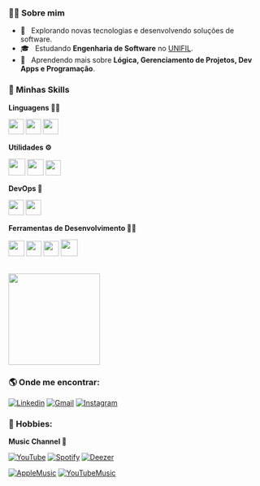 <h3> 🧑🏻&nbsp;Sobre mim </h3>

- 🤔 &nbsp; Explorando novas tecnologias e desenvolvendo soluções de software.
- 🎓 &nbsp; Estudando **Engenharia de Software** no <a href="https://unifil.br/">UNIFIL</a>.
- 🌱 &nbsp; Aprendendo mais sobre **Lógica, Gerenciamento de Projetos, Dev Apps e Programação**.

<h3> 🚀&nbsp;Minhas Skills </h3>

**Linguagens 👨‍🏫**

  <code><img height="30" src="https://cdn-icons-png.flaticon.com/512/732/732212.png"></code>
  <code><img height="30" src="https://cdn-icons-png.flaticon.com/512/732/732190.png"></code>
<code><img height="30" src="https://cdn-icons-png.flaticon.com/512/5968/5968292.png"></code>

**Utilidades ⚙️**

  <code><img height="33" src="https://img.utdstc.com/icon/4c9/33c/4c933cb96d4d64170e0c5e0e07e8e6fbc0ad8c2602728b6454f09ac1340e5f64:100"></code>
  <code><img height="32" src="https://img.utdstc.com/icon/986/4df/9864df183e78a4a78e6113daea3de38a87e98700186480022d1b7917ecd7fc34:100"></code>
  <code><img height="30" src="https://upload.wikimedia.org/wikipedia/commons/a/a0/W3Schools_logo.svg"></code>

**DevOps 🦾**

  <code><img height="30" src="https://git-scm.com/images/logos/downloads/Git-Icon-1788C.png"></code>
  <code><img height="30" src="https://cdn-icons-png.flaticon.com/512/733/733553.png"></code>
  
**Ferramentas de Desenvolvimento 👨‍💻**

  <code><img height="31" src="https://cdn.icon-icons.com/icons2/2107/PNG/512/file_type_vscode_icon_130084.png"></code>
  <code><img height="30" src="https://cdn-icons-png.flaticon.com/512/2111/2111656.png"></code>
  <code><img height="30" src="https://cdn-icons-png.flaticon.com/512/5968/5968672.png"></code>
  <code><img height="33" src="https://res.cloudinary.com/canonical/image/fetch/f_auto,q_auto,fl_sanitize,w_60,h_60/https://dashboard.snapcraft.io/site_media/appmedia/2019/12/visualg.png"></code>

<br/>

<a href="https://github.com/p1nheiros">
  <img height="180em" src="https://github-readme-stats.vercel.app/api?username=p1nheiros&theme=dark&show_icons=true" />
</a>

<br/>

<h3> 🌎&nbsp;Onde me encontrar: </h3> 

[![Linkedin](https://img.shields.io/badge/LinkedIn-0077B5?style=for-the-badge&logo=linkedin&logoColor=white)](https://www.linkedin.com/in/lucas-p-5b1585265)
[![Gmail](https://img.shields.io/badge/Gmail-D14836?style=for-the-badge&logo=gmail&logoColor=white)](mailto:lucas.fernandes@edu.unifil.br)
[![Instagram](https://img.shields.io/badge/Instagram-E4405F?style=for-the-badge&logo=instagram&logoColor=white)](https://www.instagram.com/p1nheiros/)

<h3>🤯 Hobbies:</h3>

**Music Channel 🎵**

[![YouTube](https://img.shields.io/badge/YouTube-FF0000?style=for-the-badge&logo=youtube&logoColor=white)](https://www.youtube.com/@pinheiross)
[![Spotify](https://img.shields.io/badge/Spotify-1ED760?&style=for-the-badge&logo=spotify&logoColor=white)](https://open.spotify.com/artist/3YW8uyBdplS6ZKxTi3Vt6z?si=lZM9XgO9R4uxWoLo_LOVfw&nd=1)
[![Deezer](https://img.shields.io/badge/Deezer-FEAA2D?style=for-the-badge&logo=deezer&logoColor=white)](https://deezer.page.link/KsatPt13niZwDTJf7)

[![AppleMusic](https://img.shields.io/badge/apple%20music-F34E68?style=for-the-badge&logo=apple%20music&logoColor=white)](https://music.apple.com/fi/artist/pinheiro%24/1624647277)
[![YouTubeMusic](https://img.shields.io/badge/YouTube_Music-FF0000?style=for-the-badge&logo=youtube-music&logoColor=white)](https://music.youtube.com/channel/UCXc1UIn2awhQSIB0xIDeu-g)
